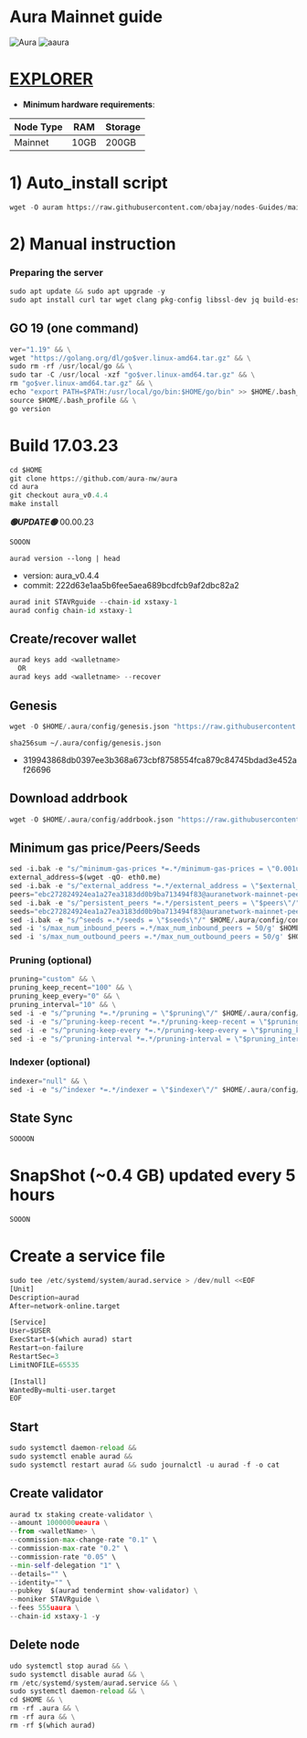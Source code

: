 # Aura Mainnet guide

![Aura](https://user-images.githubusercontent.com/44331529/180595364-72b306db-c60b-463e-877c-57ee5acc126e.png)
![aaura](https://user-images.githubusercontent.com/44331529/180595514-1dfc72a9-b72e-477b-ab5b-54f8a5071c7d.png)


[EXPLORER](https://explorer.stavr.tech/aura-mainnet)
=

- **Minimum hardware requirements**:

| Node Type  | RAM  | Storage  | 
|------------|------|----------|
| Mainnet    | 10GB | 200GB    |

# 1) Auto_install script
```python
wget -O auram https://raw.githubusercontent.com/obajay/nodes-Guides/main/Aura/auram && chmod +x auram && ./auram
```

# 2) Manual instruction
### Preparing the server
```python
sudo apt update && sudo apt upgrade -y
sudo apt install curl tar wget clang pkg-config libssl-dev jq build-essential bsdmainutils git make ncdu gcc git jq chrony liblz4-tool -y
```
## GO 19 (one command)
```python
ver="1.19" && \
wget "https://golang.org/dl/go$ver.linux-amd64.tar.gz" && \
sudo rm -rf /usr/local/go && \
sudo tar -C /usr/local -xzf "go$ver.linux-amd64.tar.gz" && \
rm "go$ver.linux-amd64.tar.gz" && \
echo "export PATH=$PATH:/usr/local/go/bin:$HOME/go/bin" >> $HOME/.bash_profile && \
source $HOME/.bash_profile && \
go version
```
# Build 17.03.23
```python
cd $HOME
git clone https://github.com/aura-nw/aura
cd aura
git checkout aura_v0.4.4
make install
```

*******🟢UPDATE🟢******* 00.00.23
```python
SOOON
```

`aurad version --long | head`
+ version: aura_v0.4.4
+ commit: 222d63e1aa5b6fee5aea689bcdfcb9af2dbc82a2

```python
aurad init STAVRguide --chain-id xstaxy-1
aurad config chain-id xstaxy-1
```

## Create/recover wallet
```python
aurad keys add <walletname>
  OR
aurad keys add <walletname> --recover
```

## Genesis
```python
wget -O $HOME/.aura/config/genesis.json "https://raw.githubusercontent.com/aura-nw/mainnet-artifacts/main/xstaxy-1/genesis.json"
```
`sha256sum ~/.aura/config/genesis.json`
+ 319943868db0397ee3b368a673cbf8758554fca879c84745bdad3e452af26696

## Download addrbook
```python
wget -O $HOME/.aura/config/addrbook.json "https://raw.githubusercontent.com/obajay/nodes-Guides/main/Aura/addrbook.json"
```

## Minimum gas price/Peers/Seeds
```python
sed -i.bak -e "s/^minimum-gas-prices *=.*/minimum-gas-prices = \"0.001uaura\"/;" ~/.aura/config/app.toml
external_address=$(wget -qO- eth0.me)
sed -i.bak -e "s/^external_address *=.*/external_address = \"$external_address:26656\"/" $HOME/.aura/config/config.toml
peers="ebc272824924ea1a27ea3183dd0b9ba713494f83@auranetwork-mainnet-peer.autostake.com:26966,edbd221ceecf4e0234fb60d617a025c6b0e56bf0@178.250.154.15:36656,b91ee5c72905bc49beed2720bb882c923c68fbc9@80.92.206.66:26656"
sed -i.bak -e "s/^persistent_peers *=.*/persistent_peers = \"$peers\"/" $HOME/.aura/config/config.toml
seeds="ebc272824924ea1a27ea3183dd0b9ba713494f83@auranetwork-mainnet-peer.autostake.com:26966"
sed -i.bak -e "s/^seeds =.*/seeds = \"$seeds\"/" $HOME/.aura/config/config.toml
sed -i 's/max_num_inbound_peers =.*/max_num_inbound_peers = 50/g' $HOME/.aura/config/config.toml
sed -i 's/max_num_outbound_peers =.*/max_num_outbound_peers = 50/g' $HOME/.aura/config/config.toml
```

### Pruning (optional)
```python
pruning="custom" && \
pruning_keep_recent="100" && \
pruning_keep_every="0" && \
pruning_interval="10" && \
sed -i -e "s/^pruning *=.*/pruning = \"$pruning\"/" $HOME/.aura/config/app.toml && \
sed -i -e "s/^pruning-keep-recent *=.*/pruning-keep-recent = \"$pruning_keep_recent\"/" $HOME/.aura/config/app.toml && \
sed -i -e "s/^pruning-keep-every *=.*/pruning-keep-every = \"$pruning_keep_every\"/" $HOME/.aura/config/app.toml && \
sed -i -e "s/^pruning-interval *=.*/pruning-interval = \"$pruning_interval\"/" $HOME/.aura/config/app.toml
```
### Indexer (optional)
```python
indexer="null" && \
sed -i -e "s/^indexer *=.*/indexer = \"$indexer\"/" $HOME/.aura/config/config.toml
```
## State Sync
```python
SOOOON
```
# SnapShot (~0.4 GB) updated every 5 hours
```python
SOOON
```

# Create a service file
```python
sudo tee /etc/systemd/system/aurad.service > /dev/null <<EOF
[Unit]
Description=aurad
After=network-online.target

[Service]
User=$USER
ExecStart=$(which aurad) start
Restart=on-failure
RestartSec=3
LimitNOFILE=65535

[Install]
WantedBy=multi-user.target
EOF
```
## Start
```python
sudo systemctl daemon-reload &&
sudo systemctl enable aurad &&
sudo systemctl restart aurad && sudo journalctl -u aurad -f -o cat
```

## Create validator
```python
aurad tx staking create-validator \
--amount 1000000ueaura \
--from <walletName> \
--commission-max-change-rate "0.1" \
--commission-max-rate "0.2" \
--commission-rate "0.05" \
--min-self-delegation "1" \
--details="" \
--identity="" \
--pubkey  $(aurad tendermint show-validator) \
--moniker STAVRguide \
--fees 555uaura \
--chain-id xstaxy-1 -y
```

## Delete node
```python
udo systemctl stop aurad && \
sudo systemctl disable aurad && \
rm /etc/systemd/system/aurad.service && \
sudo systemctl daemon-reload && \
cd $HOME && \
rm -rf .aura && \
rm -rf aura && \
rm -rf $(which aurad)
```
